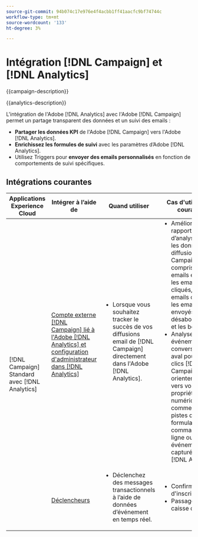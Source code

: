 ```yaml
---
source-git-commit: 94b074c17e976e4f4acbb1ff41aacfc9bf74744c
workflow-type: tm+mt
source-wordcount: '133'
ht-degree: 3%

---
```



# Intégration [!DNL Campaign] et [!DNL Analytics]

{{campaign-description}}

{{analytics-description}}

L&#39;intégration de l&#39;Adobe [!DNL Analytics] avec l&#39;Adobe [!DNL Campaign] permet un partage transparent des données et un suivi des emails :

+ **Partager les données KPI** de l&#39;Adobe [!DNL Campaign] vers l&#39;Adobe [!DNL Analytics].
+ **Enrichissez les formules de suivi** avec les paramètres d’Adobe [!DNL Analytics].
+ Utilisez Triggers pour **envoyer des emails personnalisés** en fonction de comportements de suivi spécifiques.

## Intégrations courantes

<table>
    <thead>
        <tr>
            <th>Applications Experience Cloud</th>
            <th>Intégrer à l’aide de</th>
            <th>Quand utiliser</th>
            <th>Cas d'utilisation courants</th>
        </tr>
    </thead>
     <tbody>
        <tr>
            <td rowspan="2">[!DNL Campaign] Standard avec [!DNL Analytics]</td>
            <td><a href="https://experienceleague.adobe.com/docs/campaign-standard-learn/tutorials/integrations/track-the-success-of-your-deliveries-in-analytics.html" target="_blank" rel="noreferrer">Compte externe [!DNL Campaign] lié à l'Adobe [!DNL Analytics] et configuration d'administrateur dans [!DNL Analytics]</a></td>
            <td>
                <ul style="margin-top: 0;">
                    <li>Lorsque vous souhaitez tracker le succès de vos diffusions email de [!DNL Campaign] directement dans l'Adobe [!DNL Analytics].</li>
                </ul>
            </td>
            <td>
              <ul style="margin-top: 0;">
                <li>Améliorez vos rapports d’analyse avec les données de diffusion [!DNL Campaign], y compris les emails envoyés, les emails cliqués, les emails ouverts, les emails envoyés, les désabonnements et les bounces.</li>
                <li>Analysez les événements de conversion en aval pour les clics [!DNL Campaign] qui orientent le trafic vers vos propriétés numériques, comme les pistes de formulaire, les commandes en ligne ou d’autres événements capturés dans [!DNL Analytics].</li>
              </ul>
            </td>
        </tr>
        <tr>
            <td><a href="../../integrations/tutorials/campaign-analytics/campaign-analytics-trigger.md" target="_blank" rel="noreferrer">Déclencheurs</a></li>
            <td>
                <ul style="margin-top: 0;">
                    <li>Déclenchez des messages transactionnels à l’aide de données d’événement en temps réel.</li>
                </ul>
            </td>
            <td>
              <ul style="margin-top: 0;">
                <li>Confirmation d'inscription.</li>
                <li>Passage en caisse du panier.</li>
              </ul>
            </td>
        </tr>              
    </tbody>          
</table>

